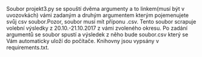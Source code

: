 Soubor projekt3.py se spouští dvěma argumenty a to linkem(musí být v uvozovkách) vámi zadaným a druhým argumentem kterým
pojemenujete svůj csv soubor.Pozor, soubor musí mít příponu .csv.
Tento soubor scrapuje volební výsledky z 20.10.-21.10.2017 z vámi zvoleného okresu.
Po zadání argumentů se soubor spustí a výsledek z něho bude  soubor.csv který se Vám
automaticky uloží do počítače.
Knihovny jsou vypsány v requirements.txt.
